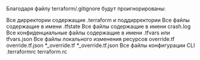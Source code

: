 Благодаря файлу terraform/.gitignore будут проигнорированы:

Все дирректории содержащие .terraform и поддирректории
Все файлы содержащие в имени .tfstate
Все файлы содержащие в имени crash.log
Все конфиденциальные файлы содержащие в имени .tfvars или tfvars.json
Все файлы локального изменения ресурсов override.tf override.tf.json *_override.tf *_override.tf.json
Все файлы конфигурации CLI .terraformrc terraform.rc